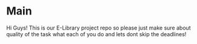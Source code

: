 # Main
Hi Guys! This is our E-Library project repo so please just make sure about quality of the task what each of you do and lets dont skip the deadlines!
